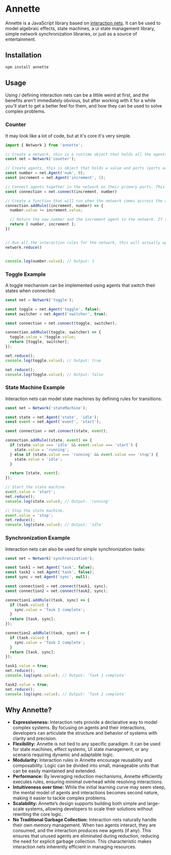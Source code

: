 # Annette

Annette is a JavaScript library based on [interaction nets](https://en.wikipedia.org/wiki/Interaction_nets). It can be used to model algebraic effects, state machines, a ui state management library, simple network synchronization libraries, or just as a source of entertainment.


## Installation

```bash
npm install annette
```

## Usage
Using / defining interaction nets can be a littile weird at first, and the benefits aren't immediately obvious, but after working with it for a while you'll start to get a better feel for them, and how they can be used to solve complex problems.

### Counter
It may look like a lot of code, but at it's core it's very simple.

```js
import { Network } from 'annette';

// Create a network, this is a runtime object that holds all the agents and rules.
const net = Network('counter');

// Create agents, this is object that holds a value and ports (ports are kinda like props or arguments), and exists in the above network. 
const number = net.Agent('num', 0);
const increment = net.Agent('increment', 1);

// Connect agents together in the network on their primary ports. This doesn't actually increment the number yet or run any rules.
const connection = net.connect(increment, number)

// Create a function that will run when the network comes accross the above type of connection. This is called an interaction rule. It still doesn't actually increment the number yet.
connection.addRule((increment, number) => {
  number.value += increment.value;

  // Return the new number and the increment agent to the network. If this is not done, the network will clean up these agents, and these values will be lost.
  return [ number, increment ];
})


// Run all the interaction rules for the network, this will actually update the number agent's value.
network.reduce()


console.log(number.value); // Output: 1
```

### Toggle Example

A toggle mechanism can be implemented using agents that switch their states when connected:

```js
const net = Network('toggle');

const toggle = net.Agent('toggle', false);
const switcher = net.Agent('switcher', true);

const connection = net.connect(toggle, switcher);

connection.addRule((toggle, switcher) => {
  toggle.value = !toggle.value;
  return [toggle, switcher];
});

net.reduce();
console.log(toggle.value); // Output: true

net.reduce();
console.log(toggle.value); // Output: false
```

### State Machine Example

Interaction nets can model state machines by defining rules for transitions:

```js
const net = Network('stateMachine');

const state = net.Agent('state', 'idle');
const event = net.Agent('event', 'start');

const connection = net.connect(state, event);

connection.addRule((state, event) => {
  if (state.value === 'idle' && event.value === 'start') {
    state.value = 'running';
  } else if (state.value === 'running' && event.value === 'stop') {
    state.value = 'idle';
  }

  return [state, event];
});

// Start the state machine.
event.value = 'start';
net.reduce();
console.log(state.value); // Output: 'running'

// Stop the state machine.
event.value = 'stop';
net.reduce();
console.log(state.value); // Output: 'idle'
```

### Synchronization Example

Interaction nets can also be used for simple synchronization tasks:

```js
const net = Network('synchronization');

const task1 = net.Agent('task', false);
const task2 = net.Agent('task', false);
const sync = net.Agent('sync', null);

const connection1 = net.connect(task1, sync);
const connection2 = net.connect(task2, sync);

connection1.addRule((task, sync) => {
  if (task.value) {
    sync.value = 'Task 1 complete';
  }
  return [task, sync];
});

connection2.addRule((task, sync) => {
  if (task.value) {
    sync.value = 'Task 2 complete';
  }
  return [task, sync];
});

task1.value = true;
net.reduce();
console.log(sync.value); // Output: 'Task 1 complete'

task2.value = true;
net.reduce();
console.log(sync.value); // Output: 'Task 2 complete'
```

## Why Annette?

- **Expressiveness:** Interaction nets provide a declarative way to model complex systems. By focusing on agents and their interactions, developers can articulate the structure and behavior of systems with clarity and precision.
- **Flexibility:** Annette is not tied to any specific paradigm. It can be used for state machines, effect systems, UI state management, or any scenario requiring dynamic and adaptable logic.
- **Modularity:** Interaction rules in Annette encourage reusability and composability. Logic can be divided into small, manageable units that can be easily maintained and extended.
- **Performance:** By leveraging reduction mechanisms, Annette efficiently executes rules, ensuring minimal overhead while resolving interactions.
- **Intuitiveness over time:** While the initial learning curve may seem steep, the mental model of agents and interactions becomes second nature, making it easier to tackle complex problems.
- **Scalability:** Annette’s design supports building both simple and large-scale systems, allowing developers to scale their solutions without rewriting the core logic.
- **No Traditional Garbage Collection:** Interaction nets naturally handle their own memory management. When two agents interact, they are consumed, and the interaction produces new agents (if any). This ensures that unused agents are eliminated during reduction, reducing the need for explicit garbage collection. This characteristic makes interaction nets inherently efficient in managing resources.
